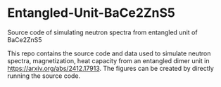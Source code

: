 # Entangled-Unit-BaCe2ZnS5
Source code of simulating neutron spectra from entangled unit of BaCe2ZnS5

This repo contains the source code and data used to simulate neutron spectra, magnetization, heat capacity from an entangled dimer unit in https://arxiv.org/abs/2412.17913. The figures can be created by directly running the source code.
